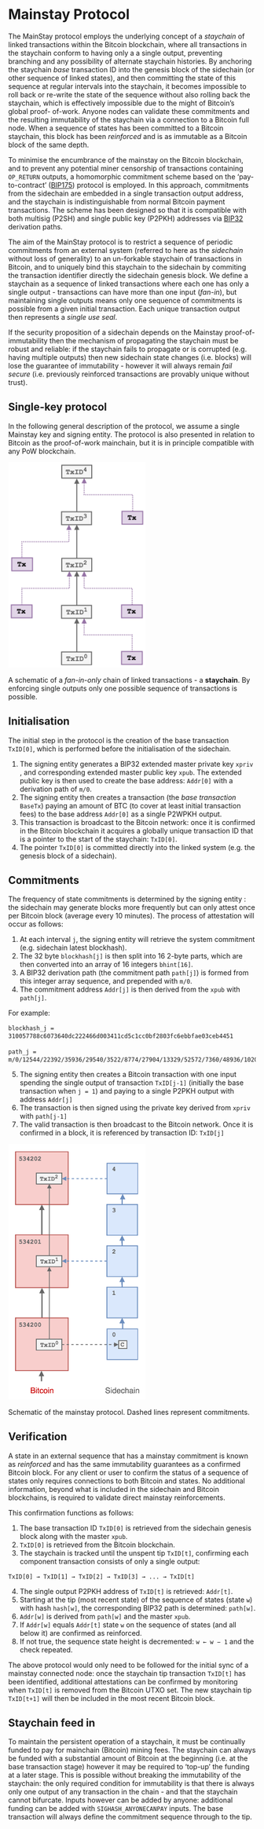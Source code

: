 # Mainstay Protocol

The MainStay protocol employs the underlying concept of a *staychain* of linked transactions within the Bitcoin blockchain,
where all transactions in the staychain conform to having only a a single output,
preventing branching and any possibility of alternate staychain
histories. By anchoring the staychain *base* transaction ID into the genesis block of the sidechain (or other sequence of linked states),
and then committing the state of this sequence at regular intervals into the staychain, it
becomes impossible to roll back or re-write the state of the sequence without also rolling
back the staychain, which is effectively impossible due to the might of Bitcoin’s global proof-
of-work. Anyone nodes can validate these commitments and the resulting immutability of
the staychain via a connection to a Bitcoin full node. When a sequence of states has been committed to a Bitcoin staychain, this block has been *reinforced* and is as
immutable as a Bitcoin block of the same depth.

To minimise the encumbrance of the mainstay on the Bitcoin blockchain, and to prevent any
potential miner censorship of transactions containing `OP_RETURN` outputs, a
homomorphic commitment scheme based on the ‘pay-to-contract’ ([BIP175](https://github.com/bitcoin/bips/blob/master/bip-0175.mediawiki>)) protocol is employed. In this approach, commitments from the sidechain are embedded in a single transaction output
address, and the staychain is indistinguishable from normal Bitcoin payment transactions.
The scheme has been designed so that it is compatible with both multisig (P2SH) and single
public key (P2PKH) addresses via [BIP32](https://github.com/bitcoin/bips/blob/master/bip-0032.mediawiki) derivation paths.

The aim of the MainStay protocol is to restrict a sequence of periodic commitments from an external system (referred to here as
the *sidechain* without loss of generality) to
an un-forkable staychain of transactions in Bitcoin, and to uniquely
bind this staychain to the sidechain by commiting the transaction identifier directly the sidechain genesis block. We define a staychain
as a sequence of linked transactions where each one has only a single output - transactions
can have more than one input (*fan-in*), but maintaining single outputs means only one
sequence of commitments is possible from a given initial transaction. Each unique
transaction output then represents a *single use seal*.

If the security proposition of a sidechain depends on the Mainstay proof-of-immutability then
the mechanism of propagating the staychain must be robust and reliable: if the
staychain fails to propagate or is corrupted (e.g. having multiple outputs) then new sidechain state changes (i.e. blocks)
will lose the guarantee of immutability - however it will always remain *fail secure* (i.e. previously reinforced transactions are provably unique without trust).

## Single-key protocol

In the following general description of the protocol, we assume a single Mainstay key and signing entity. The
protocol is also presented in relation to Bitcoin as the proof-of-work mainchain, but it is in
principle compatible with any PoW blockchain.

<img src="staychain.png" alt="drawing" width="280"/>

A schematic of a *fan-in-only* chain of linked transactions - a **staychain**. By enforcing single
outputs only one possible sequence of transactions is possible.

## Initialisation

The initial step in the protocol is the creation of the base transaction ``TxID[0]``, which is
performed before the initialisation of the sidechain.

1. The signing entity generates a BIP32 extended master private key `xpriv` , and corresponding extended master public key `xpub`. The extended public key is then used to create the base address: `Addr[0]` with a derivation path of `m/0`.
2. The signing entity then creates a transaction (the *base transaction* `BaseTx`) paying an amount of BTC (to cover at least initial transaction fees) to the base address `Addr[0]` as a single P2WPKH output.
3. This transaction is broadcast to the Bitcoin network: once it is confirmed in the Bitcoin blockchain it acquires a globally unique transaction ID that is a pointer to the start of the staychain: `TxID[0]`.
4. The pointer `TxID[0]` is committed directly into the linked system (e.g. the genesis block of a sidechain). 

## Commitments

The frequency of state commitments is determined by the signing entity : the sidechain may
generate blocks more frequently but can only attest once per Bitcoin block (average every
10 minutes). The process of attestation will occur as follows:

1. At each interval `j`, the signing entity will retrieve the system commitment (e.g. sidechain latest blockhash). 
2. The 32 byte `blockhash[j]` is then split into 16 2-byte parts, which are then converted into an array of 16 integers `bhint[16]`.
3. A BIP32 derivation path (the commitment path `path[j]`) is formed from this integer array sequence, and prepended with `m/0`.
4. The commitment address `Addr[j]` is then derived from the `xpub` with `path[j]`.

For example:

```
blockhash_j = 310057788c6073640dc222466d003411cd5c1cc0bf2803fc6ebbfae03ceb4451

path_j = m/0/12544/22392/35936/29540/3522/8774/27904/13329/52572/7360/48936/1020/28347/64224/15595/17489
```

5. The signing entity then creates a Bitcoin transaction with one input spending the single output of transaction `TxID[j-1]`
(initially the base transaction when `j = 1`) and paying to a single
P2PKH output with address `Addr[j]`
6. The transaction is then signed using the private key derived from `xpriv` with `path[j-1]`
7. The valid transaction is then broadcast to the Bitcoin network. Once it is confirmed
in a block, it is referenced by transaction ID: `TxID[j]`

<img src="ms-full.png" alt="drawing" width="280"/>

Schematic of the mainstay protocol. Dashed lines represent commitments.

## Verification

A state in an external sequence that has a mainstay commitment is known as *reinforced*
and has the same immutability guarantees as a confirmed Bitcoin block. For any client or
user to confirm the status of a sequence of states only requires connections to both Bitcoin and states.
No additional information, beyond what is included
in the sidechain and Bitcoin blockchains, is required to validate direct mainstay reinforcements.

This confirmation functions as follows:

1. The base transaction ID `TxID[0]` is retrieved from the sidechain genesis block along with the master `xpub`.
2. `TxID[0]` is retrieved from the Bitcoin blockchain.
3. The staychain is tracked until the unspent tip `TxID[t]`, confirming each component transaction consists of only a single output:

```
TxID[0] → TxID[1] → TxID[2] → TxID[3] → ... → TxID[t]
```

4. The single output P2PKH address of `TxID[t]` is retrieved: `Addr[t]`.
5. Starting at the tip (most recent state) of the sequence of states (state `w`) with hash `hash[w]`, the corresponding BIP32 path is determined: `path[w]`.
6. `Addr[w]` is derived from `path[w]` and the master `xpub`.
7. If `Addr[w]` equals `Addr[t]` state `w` on the sequence of states (and all below it) are confirmed as reinforced.
8. If not true, the sequence state height is decremented: ``w ← w − 1`` and the check repeated.

The above protocol would only need to be followed for the initial sync of a mainstay connected
node: once the staychain tip transaction `TxID[t]` has been identified, additional attestations
can be confirmed by monitoring when `TxID[t]`
is removed from the Bitcoin UTXO set. The new staychain tip `TxID[t+1]` will then be included in the most recent Bitcoin block.

## Staychain feed in

To maintain the persistent operation of a staychain, it must be continually funded to pay
for mainchain (Bitcoin) mining fees. The staychain can always be funded with a substantial
amount of Bitcoin at the beginning (i.e. at the base transaction stage) however it may
be required to ‘top-up’ the funding at a later stage. This is possible without breaking
the immutability of the staychain: the only required condition for immutability is that
there is always only one output of any transaction in the chain - and that the staychain
cannot bifurcate. Inputs however can be added by anyone: additional funding can be added
with `SIGHASH_ANYONECANPAY` inputs. The base transaction will always define the
commitment sequence through to the tip.
